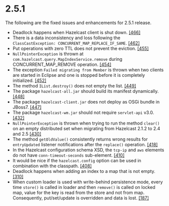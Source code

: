 

# 2.5.1

The following are the fixed issues and enhancements for 2.5.1 release.

- Deadlock happens when Hazelcast client is shut down. <a href="https://github.com/hazelcast/hazelcast/issues/466" target="_blank">[466]</a>
- There is a data inconsistency and loss following the `ClassCastException: CONCURRENT_MAP_REPLACE_IF_SAME`. <a href="https://github.com/hazelcast/hazelcast/issues/462" target="_blank">[462]</a>
- Put operations with zero TTL does not prevent the eviction. <a href="https://github.com/hazelcast/hazelcast/issues/455" target="_blank">[455]</a>
- `NullPointerException` is thrown at `com.hazelcast.query.MapIndexService.remove` during CONCURRENT_MAP_REMOVE operation. <a href="https://github.com/hazelcast/hazelcast/issues/454" target="_blank">[454]</a>
- The exception `Failed migrating from Member` is thrown when two clients are started in Eclipse and one is stopped before it is completely initialized. <a href="https://github.com/hazelcast/hazelcast/issues/452" target="_blank">[452]</a>
- The method `IList.destroy()` does not empty the list. <a href="https://github.com/hazelcast/hazelcast/issues/449" target="_blank">[449]</a>
- The package `hazelcast-all.jar` should build its manifest dynamically. <a href="https://github.com/hazelcast/hazelcast/issues/448" target="_blank">[448]</a>
- The package `hazelcast-client.jar` does not deploy as OSGi bundle in JBoss7. <a href="https://github.com/hazelcast/hazelcast/issues/447" target="_blank">[447]</a>
- The package `hazelcast-wm.jar` should not require `servlet-api` v3.0. <a href="https://github.com/hazelcast/hazelcast/issues/432" target="_blank">[432]</a>
- `NullPointerException` is thrown when trying to run the method `clear()` on an empty distributed set when migrating from Hazelcast 2.1.2 to 2.4 and 2.5 <a href="https://github.com/hazelcast/hazelcast/issues/430" target="_blank">[430]</a>
- The method `getOldValue()` consistently returns wrong results for `entryUpdated` listener notifications after the `replace()` operation. <a href="https://github.com/hazelcast/hazelcast/issues/418" target="_blank">[418]</a>
- In the Hazelcast configuration schema XSD, the `tcp-ip` and `aws` elements do not have `conn-timeout-seconds` sub-element. <a href="https://github.com/hazelcast/hazelcast/issues/410" target="_blank">[410]</a>
- It would be nice if the `hazelcast.config` option can be used in combination with the classpath. <a href="https://github.com/hazelcast/hazelcast/issues/408" target="_blank">[408]</a>
- Deadlock happens when adding an index to a map that is not empty. <a href="https://github.com/hazelcast/hazelcast/issues/310" target="_blank">[310]</a>
- When custom loader is used with write-behind persistence mode, every time `store()` is called in loader and then `remove()` is called on locked map, value for the key is read from the store and not from map. Consequently, put/set/update is overridden and data is lost. <a href="https://github.com/hazelcast/hazelcast/issues/187" target="_blank">[187]</a> 